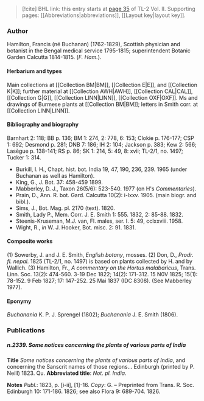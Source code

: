 > [!cite] BHL link: this entry starts at [page 35](https://www.biodiversitylibrary.org/item/103253#page/61/mode/1up) of TL-2 Vol. II.
> Supporting pages: [[Abbreviations|abbreviations]], [[Layout key|layout key]].

### Author

Hamilton, Francis (né Buchanan) (1762-1829), Scottish physician and botanist in the Bengal medical service 1795-1815; superintendent Botanic Garden Calcutta 1814-1815. (*F. Ham.*).

#### Herbarium and types

Main collections at [[Collection BM|BM]], [[Collection E|E]], and [[Collection K|K]]; further material at [[Collection AWH|AWH]], [[Collection CAL|CAL]], [[Collection G|G]], [[Collection LINN|LINN]], [[Collection OXF|OXF]]. Ms and drawings of Burmese plants at [[Collection BM|BM]]; letters in Smith corr. at [[Collection LINN|LINN]].

#### Bibliography and biography

Barnhart 2: 118; BB p. 136; BM 1: 274, 2: 778, 6: 153; Clokie p. 176-177; CSP 1: 692; Desmond p. 281; DNB 7: 186; IH 2: 104; Jackson p. 383; Kew 2: 566; Lasègue p. 138-141; RS p. 86; SK 1: 214, 5: 49, 8: xvii; TL-2/1, no. 1497; Tucker 1: 314.
- Burkill, I. H., Chapt. hist. bot. India 19, 47, 190, 236, 239. 1965 (under Buchanan as well as Hamilton).
- King, G., J. Bot. 37: 458-459 1899.
- Mabberley, D. J., Taxon 26(5/6): 523-540. 1977 (on H's *Commentaries*).
- Prain, D., Ann. R. bot. Gard. Calcutta 10(2): i-lxxv. 1905. (main biogr. and bibl.).
- Sims, J., Bot. Mag. pl. 2170 (text). 1820.
- Smith, Lady P., Mem. Corr. J. E. Smith 1: 555. 1832, 2: 85-88. 1832.
- Steenis-Kruseman, M.J. van, Fl. males, ser. I. 5: 49, cclxxviii. 1958.
- Wight, R., *in* W. J. Hooker, Bot. misc. 2: 91. 1831.

#### Composite works

(1) Sowerby, J. and J. E. Smith, *English botany*, mosses.
(2) Don, D., *Prodr. fl. nepal.* 1825 (TL-2/1, no. 1497) is based on plants collected by H. and by Wallich.
(3) Hamilton, Fr., *A commentary on the Hortus malabaricus*, Trans. Linn. Soc. 13(2): 474-560. 3-19 Dec 1822; 14(2): 171-312. 15 N0V 1825; 15(1): 78-152. 9 Feb 1827; 17: 147-252. 25 Mai 1837 (IDC 8308). (See Mabberley 1977).

#### Eponymy

*Buchanania* K. P. J. Sprengel (1802); *Buchanania* J. E. Smith (1806).

### Publications

##### n.2339. Some notices concerning the plants of various parts of India

**Title**
*Some notices concerning the plants of various parts of India*, and concerning the Sanscrit names of those regions... Edinburgh (printed by P. Neill) 1823. Qu.
**Abbreviated title**: *Not. pl. India*.

**Notes**
*Publ*.: 1823, p. \[i-ii\], \[1\]-16. *Copy*: G. – Preprinted from Trans. R. Soc. Edinburgh 10: 171-186. 1826; see also Flora 9: 689-704. 1826.

